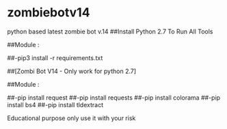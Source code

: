 # zombiebotv14
python based latest zombie bot v.14
##Install Python 2.7 To Run All Tools

##Module :

##-pip3 install -r requirements.txt

##[Zombi Bot V14  - Only work for python 2.7]

##Module :

##-pip install request
##-pip install requests
##-pip install colorama
##-pip install bs4
##-pip install tldextract

Educational purpose only use it with your risk
